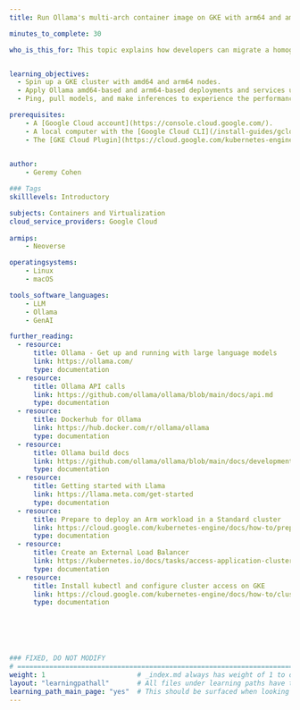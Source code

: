 ```yaml
---
title: Run Ollama's multi-arch container image on GKE with arm64 and amd64 nodes. 

minutes_to_complete: 30

who_is_this_for: This topic explains how developers can migrate a homogenous amd64 K8s cluster to a hybrid (arm64 and amd64) cluster using a multi-architecture container image on GKE. Ollama is the application used to demonstrate the migration. 


learning_objectives:
  - Spin up a GKE cluster with amd64 and arm64 nodes.
  - Apply Ollama amd64-based and arm64-based deployments and services using the same container image.
  - Ping, pull models, and make inferences to experience the performance of each architecture.

prerequisites:
    - A [Google Cloud account](https://console.cloud.google.com/).
    - A local computer with the [Google Cloud CLI](/install-guides/gcloud) and [kubectl](/install-guides/kubectl/) installed.
    - The [GKE Cloud Plugin](https://cloud.google.com/kubernetes-engine/docs/how-to/cluster-access-for-kubectl#gcloud).
   

author:
    - Geremy Cohen

### Tags
skilllevels: Introductory

subjects: Containers and Virtualization
cloud_service_providers: Google Cloud
    
armips:
    - Neoverse

operatingsystems:
    - Linux
    - macOS

tools_software_languages:
    - LLM
    - Ollama
    - GenAI

further_reading:
  - resource:
      title: Ollama - Get up and running with large language models
      link: https://ollama.com/
      type: documentation
  - resource:
      title: Ollama API calls
      link: https://github.com/ollama/ollama/blob/main/docs/api.md
      type: documentation
  - resource:
      title: Dockerhub for Ollama
      link: https://hub.docker.com/r/ollama/ollama
      type: documentation
  - resource:
      title: Ollama build docs
      link: https://github.com/ollama/ollama/blob/main/docs/development.md
      type: documentation
  - resource:
      title: Getting started with Llama
      link: https://llama.meta.com/get-started
      type: documentation
  - resource:
      title: Prepare to deploy an Arm workload in a Standard cluster
      link: https://cloud.google.com/kubernetes-engine/docs/how-to/prepare-arm-workloads-for-deployment
      type: documentation
  - resource:
      title: Create an External Load Balancer 
      link: https://kubernetes.io/docs/tasks/access-application-cluster/create-external-load-balancer/
      type: documentation
  - resource:
      title: Install kubectl and configure cluster access on GKE
      link: https://cloud.google.com/kubernetes-engine/docs/how-to/cluster-access-for-kubectl
      type: documentation

    




### FIXED, DO NOT MODIFY
# ================================================================================
weight: 1                       # _index.md always has weight of 1 to order correctly
layout: "learningpathall"       # All files under learning paths have this same wrapper
learning_path_main_page: "yes"  # This should be surfaced when looking for related content. Only set for _index.md of learning path content.
---
```

